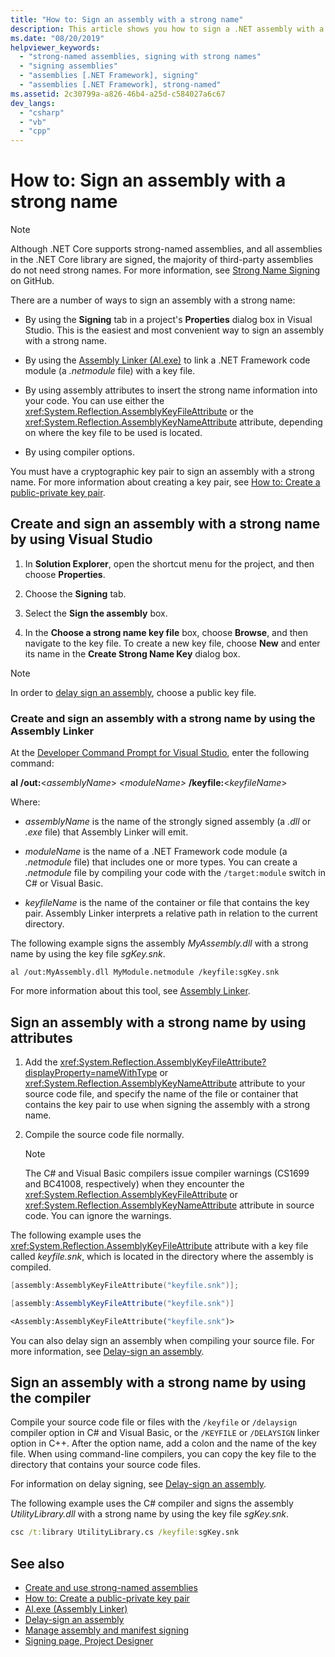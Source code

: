 ```yaml
---
title: "How to: Sign an assembly with a strong name"
description: This article shows you how to sign a .NET assembly with a strong name by using the Signing tab, the Assembly Linker, assembly attributes, or compiler options.
ms.date: "08/20/2019"
helpviewer_keywords: 
  - "strong-named assemblies, signing with strong names"
  - "signing assemblies"
  - "assemblies [.NET Framework], signing"
  - "assemblies [.NET Framework], strong-named"
ms.assetid: 2c30799a-a826-46b4-a25d-c584027a6c67
dev_langs: 
  - "csharp"
  - "vb"
  - "cpp"
---
```

# How to: Sign an assembly with a strong name

> [!NOTE]
> Although .NET Core supports strong-named assemblies, and all assemblies in the .NET Core library are signed, the majority of third-party assemblies do not need strong names. For more information, see [Strong Name Signing](https://github.com/dotnet/runtime/blob/master/docs/project/strong-name-signing.md) on GitHub.

There are a number of ways to sign an assembly with a strong name:  
  
- By using the **Signing** tab in a project's **Properties** dialog box in Visual Studio. This is the easiest and most convenient way to sign an assembly with a strong name.  
  
- By using the [Assembly Linker (Al.exe)](../../framework/tools/al-exe-assembly-linker.md) to link a .NET Framework code module (a *.netmodule* file) with a key file.  
  
- By using assembly attributes to insert the strong name information into your code. You can use either the <xref:System.Reflection.AssemblyKeyFileAttribute> or the <xref:System.Reflection.AssemblyKeyNameAttribute> attribute, depending on where the key file to be used is located.  
  
- By using compiler options.  
  
 You must have a cryptographic key pair to sign an assembly with a strong name. For more information about creating a key pair, see [How to: Create a public-private key pair](create-public-private-key-pair.md).  
  
## Create and sign an assembly with a strong name by using Visual Studio  
  
1. In **Solution Explorer**, open the shortcut menu for the project, and then choose **Properties**.  
  
2. Choose the **Signing** tab.  
  
3. Select the **Sign the assembly** box.  
  
4. In the **Choose a strong name key file** box, choose **Browse**, and then navigate to the key file. To create a new key file, choose **New** and enter its name in the **Create Strong Name Key** dialog box.  
  
> [!NOTE]
> In order to [delay sign an assembly](delay-sign.md), choose a public key file.  
  
### Create and sign an assembly with a strong name by using the Assembly Linker  
  
At the [Developer Command Prompt for Visual Studio](../../framework/tools/developer-command-prompt-for-vs.md), enter the following command:  

**al** **/out:**\<*assemblyName*> *\<moduleName>* **/keyfile:**\<*keyfileName*>  

Where:  

- *assemblyName* is the name of the strongly signed assembly (a *.dll* or *.exe* file) that Assembly Linker will emit.  
  
- *moduleName* is the name of a .NET Framework code module (a *.netmodule* file) that includes one or more types. You can create a *.netmodule* file by compiling your code with the `/target:module` switch in C# or Visual Basic.
  
- *keyfileName* is the name of the container or file that contains the key pair. Assembly Linker interprets a relative path in relation to the current directory.  

The following example signs the assembly *MyAssembly.dll* with a strong name by using the key file *sgKey.snk*.  

```console
al /out:MyAssembly.dll MyModule.netmodule /keyfile:sgKey.snk  
```  
  
For more information about this tool, see [Assembly Linker](../../framework/tools/al-exe-assembly-linker.md).  
  
## Sign an assembly with a strong name by using attributes  
  
1. Add the <xref:System.Reflection.AssemblyKeyFileAttribute?displayProperty=nameWithType> or <xref:System.Reflection.AssemblyKeyNameAttribute> attribute to your source code file, and specify the name of the file or container that contains the key pair to use when signing the assembly with a strong name.  

2. Compile the source code file normally.  

   > [!NOTE]
   > The C# and Visual Basic compilers issue compiler warnings (CS1699 and BC41008, respectively) when they encounter the <xref:System.Reflection.AssemblyKeyFileAttribute> or <xref:System.Reflection.AssemblyKeyNameAttribute> attribute in source code. You can ignore the warnings.  

The following example uses the <xref:System.Reflection.AssemblyKeyFileAttribute> attribute with a key file called *keyfile.snk*, which is located in the directory where the assembly is compiled.  

```cpp
[assembly:AssemblyKeyFileAttribute("keyfile.snk")];
```

```csharp
[assembly:AssemblyKeyFileAttribute("keyfile.snk")]
```

```vb
<Assembly:AssemblyKeyFileAttribute("keyfile.snk")>
```

You can also delay sign an assembly when compiling your source file. For more information, see [Delay-sign an assembly](delay-sign.md).  

## Sign an assembly with a strong name by using the compiler  

Compile your source code file or files with the `/keyfile` or `/delaysign` compiler option in C# and Visual Basic, or the `/KEYFILE` or `/DELAYSIGN` linker option in C++. After the option name, add a colon and the name of the key file. When using command-line compilers, you can copy the key file to the directory that contains your source code files.  

For information on delay signing, see [Delay-sign an assembly](delay-sign.md).  

The following example uses the C# compiler and signs the assembly *UtilityLibrary.dll* with a strong name by using the key file *sgKey.snk*.  

```cmd
csc /t:library UtilityLibrary.cs /keyfile:sgKey.snk  
```  

## See also

- [Create and use strong-named assemblies](create-use-strong-named.md)
- [How to: Create a public-private key pair](create-public-private-key-pair.md)
- [Al.exe (Assembly Linker)](../../framework/tools/al-exe-assembly-linker.md)
- [Delay-sign an assembly](delay-sign.md)
- [Manage assembly and manifest signing](/visualstudio/ide/managing-assembly-and-manifest-signing)
- [Signing page, Project Designer](/visualstudio/ide/reference/signing-page-project-designer)

